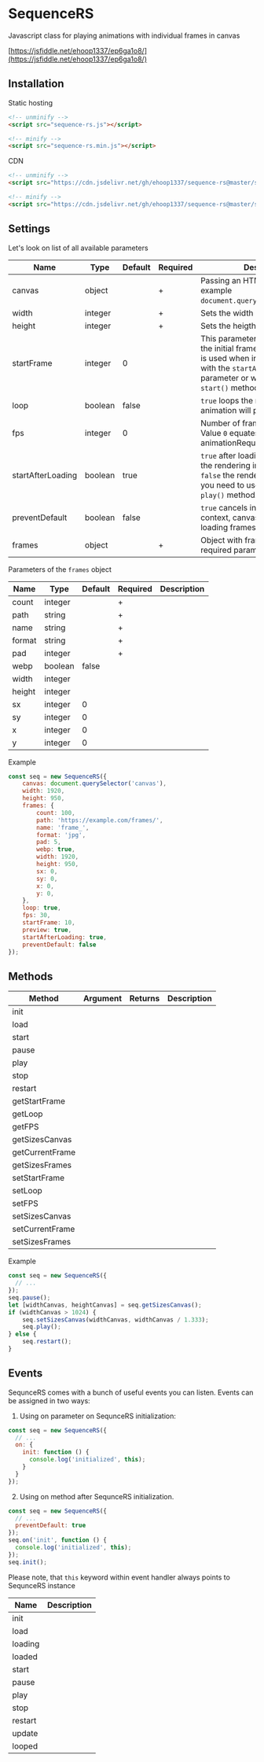 # SequenceRS
Javascript class for playing animations with individual frames in canvas

[https://jsfiddle.net/ehoop1337/ep6ga1o8/](https://jsfiddle.net/ehoop1337/ep6ga1o8/)

## Installation

Static hosting

```html
<!-- unminify -->
<script src="sequence-rs.js"></script>
```

```html
<!-- minify -->
<script src="sequence-rs.min.js"></script>
```

CDN

```html
<!-- unminify -->
<script src="https://cdn.jsdelivr.net/gh/ehoop1337/sequence-rs@master/sequence-rs.js"></script>
```

```html
<!-- minify -->
<script src="https://cdn.jsdelivr.net/gh/ehoop1337/sequence-rs@master/sequence-rs.min.js"></script>
```

## Settings

Let's look on list of all available parameters

| Name | Type | Default | Required | Description |
| ------ | ------ | ------ | ------ | ------ |
| canvas | object |  | + | Passing an HTML element, for example `document.querySelector('canvas')`. |
| width | integer |  | + | Sets the width of the canvas. |
| height | integer |  | + | Sets the heigth of the canvas. |
| startFrame | integer | 0 |  | This parameter is responsible for the initial frame in the animation. It is used when initializing by default with the `startAfterLoading: true` parameter or when calling the `start()` method. |
| loop | boolean | false |  | `true` loops the render. `false` the animation will play once. |
| fps | integer | 0 |  | Number of frames per second. Value `0` equates to auto-play animationRequestFrame method.  |
| startAfterLoading | boolean | true |  | `true` after loading the last frame, the rendering immediately plays. `false` the render does not start, you need to use the `start()` or `play()` method. |
| preventDefault | boolean | false |  | `true` cancels initialization (getting context, canvas size setting, start loading frames) |
| frames | object |  | + | Object with frames settings. it is required parameter. |

Parameters of the `frames` object

| Name | Type | Default | Required | Description |
| ------ | ------ | ------ | ------ | ------ |
| count | integer |  | + |  |
| path | string |  | + |  |
| name | string |  | + |  |
| format | string |  | + |  |
| pad | integer |  | + |  |
| webp | boolean | false |  |  |
| width | integer |  |  |  |
| height | integer |  |  |  |
| sx | integer | 0 |  |  |
| sy | integer | 0 |  |  |
| x | integer | 0 |  |  |
| y | integer | 0 |  |  |

Example

```js
const seq = new SequenceRS({
    canvas: document.querySelector('canvas'),
    width: 1920,
    height: 950,
    frames: {
        count: 100,
        path: 'https://example.com/frames/',
        name: 'frame_',
        format: 'jpg',
        pad: 5,
        webp: true,
        width: 1920,
        height: 950,
        sx: 0,
        sy: 0,
        x: 0,
        y: 0,
    },
    loop: true,
    fps: 30,
    startFrame: 10,
    preview: true,
    startAfterLoading: true,
    preventDefault: false
});
```

## Methods

| Method | Argument | Returns | Description |
| ------ | ------ | ------ | ------ |
| init | | |  |
| load | | |  |
| start | | |  |
| pause | | |  |
| play | | |  |
| stop | | |  |
| restart | | |  |
| getStartFrame | | |  |
| getLoop | | |  |
| getFPS | | |  |
| getSizesCanvas | | |  |
| getCurrentFrame | | |  |
| getSizesFrames | | |  |
| setStartFrame | | |  |
| setLoop | | |  |
| setFPS | | |  |
| setSizesCanvas | | |  |
| setCurrentFrame | | |  |
| setSizesFrames | | |  |

Example

```javascript
const seq = new SequenceRS({
  // ...
});
seq.pause();
let [widthCanvas, heightCanvas] = seq.getSizesCanvas();
if (widthCanvas > 1024) {
    seq.setSizesCanvas(widthCanvas, widthCanvas / 1.333);
    seq.play();
} else {
    seq.restart();
}
```

## Events

SequnceRS comes with a bunch of useful events you can listen. Events can be assigned in two ways:

1. Using on parameter on SequnceRS initialization:

```javascript
const seq = new SequenceRS({
  // ...
  on: {
    init: function () {
      console.log('initialized', this);
    }
  }
});
```

2. Using on method after SequnceRS initialization.

```javascript
const seq = new SequenceRS({
  // ...
  preventDefault: true
});
seq.on('init', function () {
  console.log('initialized', this);
});
seq.init();
```

Please note, that `this` keyword within event handler always points to SequnceRS instance

| Name | Description |
| ------ | ------ |
| init | |
| load |  |
| loading |  |
| loaded |  |
| start |  |
| pause |  |
| play |  |
| stop |  |
| restart |  |
| update | |
| looped |  |
